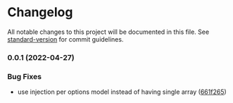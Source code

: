 # Changelog

All notable changes to this project will be documented in this file. See [standard-version](https://github.com/conventional-changelog/standard-version) for commit guidelines.

### 0.0.1 (2022-04-27)


### Bug Fixes

* use injection per options model instead of having single array ([661f265](https://github.com/Codahead/nestjs-amqp-connection-manager/commit/661f265a044c3cba9924227b694848a1f70ee9e8))
